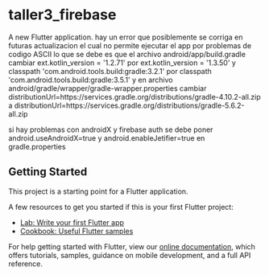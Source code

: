 # taller3_firebase

A new Flutter application.
hay un error que posiblemente se corriga en futuras actualizacion el cual no permite ejecutar el app por problemas de codigo ASCII lo que se debe es que el archivo android/app/build.gradle cambiar ext.kotlin_version = '1.2.71' por ext.kotlin_version = '1.3.50' y classpath 'com.android.tools.build:gradle:3.2.1' por classpath 'com.android.tools.build:gradle:3.5.1' y en archivo android/gradle/wrapper/gradle-wrapper.properties cambiar distributionUrl=https\://services.gradle.org/distributions/gradle-4.10.2-all.zip a distributionUrl=https\://services.gradle.org/distributions/gradle-5.6.2-all.zip

si hay problemas con androidX y firebase auth se debe poner android.useAndroidX=true y android.enableJetifier=true en gradle.properties

## Getting Started

This project is a starting point for a Flutter application.

A few resources to get you started if this is your first Flutter project:

- [Lab: Write your first Flutter app](https://flutter.dev/docs/get-started/codelab)
- [Cookbook: Useful Flutter samples](https://flutter.dev/docs/cookbook)

For help getting started with Flutter, view our
[online documentation](https://flutter.dev/docs), which offers tutorials,
samples, guidance on mobile development, and a full API reference.

